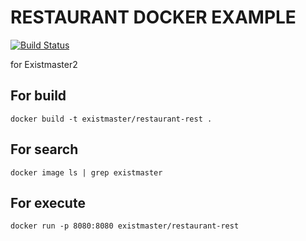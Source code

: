 # RESTAURANT DOCKER EXAMPLE
[![Build Status](https://www.travis-ci.com/existmaster/restaurant-rest.svg?branch=master)](https://www.travis-ci.com/existmaster/restaurant-rest)

for Existmaster2

## For build
`docker build -t existmaster/restaurant-rest .`

## For search
`docker image ls | grep existmaster`

## For execute
`docker run -p 8080:8080 existmaster/restaurant-rest`   